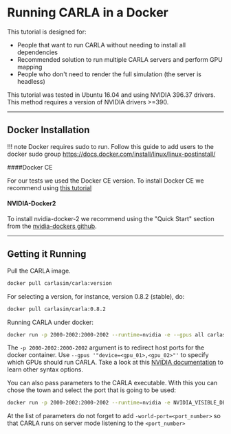 # Running CARLA in a Docker

This tutorial is designed for:

  * People that want to run CARLA without needing to install all dependencies
  * Recommended solution to run multiple CARLA servers and perform GPU mapping
  * People who don't need to render the full simulation (the server is headless)

This tutorial was tested in Ubuntu 16.04 and using NVIDIA 396.37 drivers.
This method requires a version of NVIDIA drivers >=390.


---
## Docker Installation

!!! note
    Docker requires sudo to run. Follow this guide to add users to the docker sudo
    group <https://docs.docker.com/install/linux/linux-postinstall/>

####Docker CE

For our tests we used the Docker CE version.
To install Docker CE we recommend using [this tutorial][tutoriallink]

[tutoriallink]: https://docs.docker.com/install/linux/docker-ce/ubuntu/#extra-steps-for-aufs

#### NVIDIA-Docker2

To install nvidia-docker-2 we recommend using the "Quick Start"
section from the [nvidia-dockers github](https://github.com/NVIDIA/nvidia-docker).

---
## Getting it Running

Pull the CARLA image.

```sh
docker pull carlasim/carla:version
```

For selecting a version, for instance, version 0.8.2 (stable), do:

```sh
docker pull carlasim/carla:0.8.2
```

Running CARLA under docker:

```sh
docker run -p 2000-2002:2000-2002 --runtime=nvidia -e --gpus all carlasim/carla:0.8.4
```

The `-p 2000-2002:2000-2002` argument is to redirect host ports for the docker container.
Use `--gpus '"device=<gpu_01>,<gpu_02>"'` to specify which GPUs should run CARLA. Take a look at this [NVIDIA documentation](https://github.com/NVIDIA/nvidia-docker) to learn other syntax options.

You can also pass parameters to the CARLA executable. With this you can chose the town and
select the port that is going to be used:

```sh
docker run -p 2000-2002:2000-2002 --runtime=nvidia -e NVIDIA_VISIBLE_DEVICES=0 carlasim/carla:0.8.4 /bin/bash CarlaUE4.sh  < Your list of parameters >
```

At the list of parameters do not forget to add `-world-port=<port_number>` so that CARLA runs on server mode
listening to the `<port_number>`
